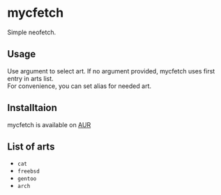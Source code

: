 # mycfetch

Simple neofetch.  

Usage
--
Use argument to select art. If no argument provided, mycfetch uses first entry in arts list.  
For convenience, you can set alias for needed art.  

Installtaion
--
mycfetch is available on [AUR](https://aur.archlinux.org/packages/mycfetch)

List of arts
--
- `cat`  
- `freebsd`  
- `gentoo`  
- `arch`  
